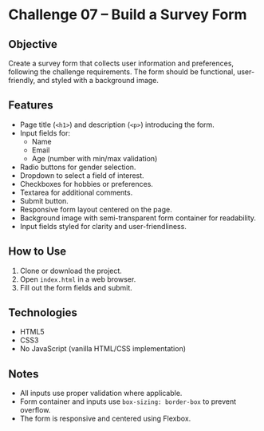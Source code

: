 # Challenge 07 – Build a Survey Form

## Objective
Create a survey form that collects user information and preferences, following the challenge requirements. The form should be functional, user-friendly, and styled with a background image.

## Features
- Page title (`<h1>`) and description (`<p>`) introducing the form.
- Input fields for:
  - Name
  - Email
  - Age (number with min/max validation)
- Radio buttons for gender selection.
- Dropdown to select a field of interest.
- Checkboxes for hobbies or preferences.
- Textarea for additional comments.
- Submit button.
- Responsive form layout centered on the page.
- Background image with semi-transparent form container for readability.
- Input fields styled for clarity and user-friendliness.

## How to Use
1. Clone or download the project.
2. Open `index.html` in a web browser.
3. Fill out the form fields and submit.

## Technologies
- HTML5
- CSS3
- No JavaScript (vanilla HTML/CSS implementation)

## Notes
- All inputs use proper validation where applicable.
- Form container and inputs use `box-sizing: border-box` to prevent overflow.
- The form is responsive and centered using Flexbox.
